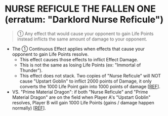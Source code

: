 # NURSE REFICULE THE FALLEN ONE (erratum: "Darklord Nurse Reficule")

> ① Any effect that would cause your opponent to gain Life Points instead inflicts the same amount of damage to your opponent.

*   The ① Continuous Effect applies when effects that cause your opponent to gain Life Points resolve.
    *   This effect causes those effects to inflict Effect Damage.
    *   This is not the same as losing Life Points (ex: "Immortal of Thunder").
    *   This effect does not stack. Two copies of "Nurse Reficule" will NOT cause "Upstart Goblin" to inflict 2000 points of Damage, it only converts the 1000 Life Point gain into 1000 points of damage \[[REF](http://web.archive.org/web/20080131140306/http://entertainment.upperdeck.com/COMMUNITY/forums/thread/1005905.aspx)\].
*   VS. "Prime Material Dragon": if both "Nurse Reficule" and "Prime Material Dragon" are on the field when Player A's "Upstart Goblin" resolves, Player B will gain 1000 Life Points (gains / damage happen normally) \[[REF](https://www.pojo.biz/board/showthread.php?t=808154)\].
